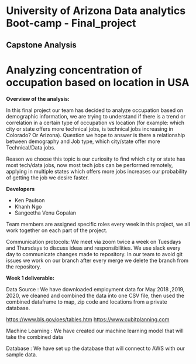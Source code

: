 # University of Arizona Data analytics Boot-camp - Final_project
## Capstone Analysis

# Analyzing concentration of occupation based on location in USA

**Overview of the analysis:**

In this final project our team has decided to analyze occupation based on demographic information, we are trying to understand if there is a trend or correlation in a certain type of occupation vs location (for example: which city or state offers more technical jobs, is technical jobs increasing in Colorado?  Or Arizona). Question we hope to answer is there a relationship between demography and Job type, which city/state offer more Technical/Data jobs.

Reason we choose this topic is our curiosity to find which city or state has most tech/data jobs, now most tech jobs can be performed remotely, applying in multiple states which offers more jobs increases our probability of getting the job we desire faster.

**Developers**

- Ken Paulson
- Khanh Ngo
- Sangeetha Venu Gopalan

Team members are assigned specific roles every week in this project, we all work together on each part of the project. 

Communication protocols: We meet via zoom twice a week on Tuesdays and Thursdays to discuss ideas and responsibilities. We use slack every day to communicate changes made to repository.
In our team to avoid git issues we work on our branch after every merge we delete the branch from the repository.

**Week 1 deliverable:**

Data Source : We have downloaded employment data for May 2018 ,2019, 2020, we cleaned and combined the data into one CSV file, then used the combined dataframe to map, zip code and locations from a private database.

https://www.bls.gov/oes/tables.htm
https://www.cubitplanning.com

Machine Learning : We have created our machine learning model that will take the combined data 

Database : We have set up the database that will connect to AWS with our sample data.
